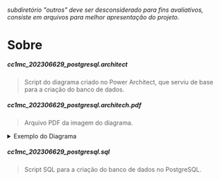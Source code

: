###### _subdiretório "_outros" deve ser desconsiderado para fins avaliativos, consiste em arquivos para melhor apresentação do projeto.__
# Sobre
##### cc1mc_202306629_postgresql.architect
> Script do diagrama criado no Power Architect, que serviu de base para a criação do banco de dados.
##### cc1mc_202306629_postgresql.architech.pdf
> Arquivo PDF da imagem do diagrama.
<details>
  <summary>Exemplo do Diagrama</summary>

  ![Exemplo do Diagrama](/scripts/_outros/cc1mc_202306629_postgresql.architect.jpg)
</details>

##### cc1mc_202306629_postgresql.sql
> Script SQL para a criação do banco de dados no PostgreSQL.
